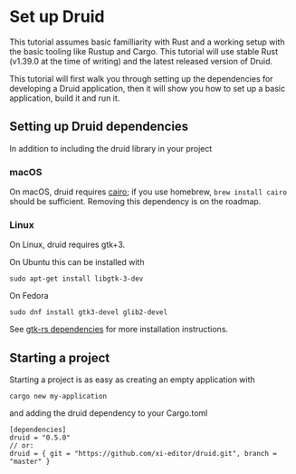# Set up Druid
This tutorial assumes basic familliarity with Rust and a working setup with the basic tooling like
Rustup and Cargo. This tutorial will use stable Rust (v1.39.0 at the time of writing) and the latest
released version of Druid.

This tutorial will first walk you through setting up the dependencies for developing a Druid
application, then it will show you how to set up a basic application, build it and run it.

## Setting up Druid dependencies
In addition to including the druid library in your project

### macOS
On macOS, druid requires [cairo]; if you use homebrew, `brew install cairo`
should be sufficient. Removing this dependency is on the roadmap.

### Linux
On Linux, druid requires gtk+3.

On Ubuntu this can be installed with
```no_compile
sudo apt-get install libgtk-3-dev
```

On Fedora
```no_compile
sudo dnf install gtk3-devel glib2-devel
```

See [gtk-rs dependencies] for more installation instructions.

## Starting a project
Starting a project is as easy as creating an empty application with
```no_compile
cargo new my-application
```
and adding the druid dependency to your Cargo.toml
```no_compile
[dependencies]
druid = "0.5.0"
// or:
druid = { git = "https://github.com/xi-editor/druid.git", branch = "master" }
```

[cairo]: https://www.cairographics.org
[gtk-rs dependencies]: http://gtk-rs.org/docs/requirements.html
